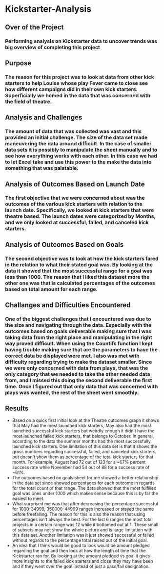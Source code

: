 # Kickstarter-Analysis
## Over of the Project
###    Performing analysis on Kickstarter data to uncover trends was big overview of completing this project
## Purpose
###   The reason for this project was to look at data from other kick starters to help Louise whose play Fever came to close see how different campaigns did in their own kick starters.  Superficially we homed in the data that was concerned with the field of theatre. 
## Analysis and Challenges
###     The amount of data that was collected was vast and this provided an initial challenge.  The size of the data set made maneuvering the data around difficult.  In the case of smaller data sets it is possibly to manipulate the sheet manually and to see how everything works with each other. In this case we had to let Excel take and use this power to the make the data into something that was palatable.  
## Analysis of Outcomes Based on Launch Date
###   The first objective that we were concerned about was the outcomes of the various kick starters with relation to the launch date.  Specifically, we looked at kick starters that were theatre based.  The launch dates were categorized by Months, and we only looked at successful, failed, and canceled kick starters. 
## Analysis of Outcomes Based on Goals
###   The second objective was to look at how the kick starters fared in the relation to what their stated goal was.  By looking at the data it showed that the most successful range for a goal was less than 1000.  The reason that I liked this dataset more the other one was that is calculated percentages of the outcomes based on total amount for each range.  
## Challanges and Difficulties Encountered
###   One of the biggest challenges that I encountered was due to the size and navigating through the data.  Especially with the outcomes based on goals deliverable making sure that I was taking data from the right place and manipulating in the right way proved difficult.  When using the Countifs function I kept having trouble making sure that are the parameters to have the correct data be displayed were met. I also was met with difficulty regarding trying to make the dataset smaller.  Since we were only concerned with data from plays, that was the only category that we needed to take the other needed data from, and I missed this doing the second deliverable the first time.  Once I figured out that only data that was concerned with plays was wanted, the rest of the sheet went smoothly.
## Results
-   Based on a quick first initial look at the Theatre outcomes graph it shows that May had the most launched kick starters, May also had the most launched successful kick starters but weirdly enough it didn’t have the most launched failed kick starters, that belongs to October.  In general, according to the data the summer months had the most successfully launched kick starters. One limitation of this data set is that it shows the gross numbers regarding successful, failed, and canceled kick starters, but doesn't show them as percentage of the total kick starters for that month. For example, August had 72 out of 123 for a ~67% percent success rate while November had 54 out of 88 for a success rate of ~61%. 
-   The outcomes based on goals sheet for me showed a better relationship in the data set since showed percentages for each outcome in regards for the total count of that range.  The data showed that the most fulfilled goal was ones under 1000 which makes sense because this is by far the easiest to meet.  
-   What surprised me was that after decreasing the percentage successful for 1000-34999, 350000-44999 ranges increased or stayed the same before freefalling.  The reason for this is also the reason that using percentages isn't always the best.  For the last 6 ranges the most total projects in a certain range was 12 while it bottomed out at 1.  These small of subsets may not show the whole picture and is large limitation with this data set.  Another limitation was it just showed successful or failed without regards to the percentage total raised out of the initial goal. 
-   An idea that I think would be good to look would be amount pledged regarding the goal and then look at how the length of time that the Kickstarter ran for.  By looking at the amount pledged vs goal it gives more insights to the failed kick starters and close they may have been and if they went over the goal instead of just a pass/fail designation.
